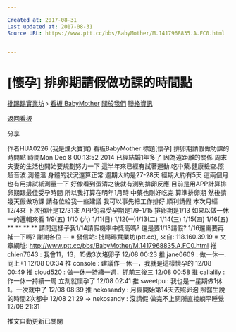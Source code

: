```yaml
---

Created at: 2017-08-31
Last updated at: 2017-08-31
Source URL: https://www.ptt.cc/bbs/BabyMother/M.1417968835.A.FC0.html


---
```


# [懷孕] 排卵期請假做功課的時間點


[批踢踢實業坊](https://www.ptt.cc/) › [看板 BabyMother](https://www.ptt.cc/bbs/BabyMother/index.html) [關於我們](https://www.ptt.cc/about.html) [聯絡資訊](https://www.ptt.cc/contact.html)

[返回看板](https://www.ptt.cc/bbs/BabyMother/index.html)

分享

作者HUA0226 (我是煙火寶寶)
看板BabyMother
標題\[懷孕\] 排卵期請假做功課的時間點
時間Mon Dec 8 00:13:52 2014
已經結婚1年多了 因為遠距離的關係 周末夫妻的生活也開始要規劃努力一下 這半年來已經有試著運動.吃中藥.健康檢查.照超音波.測體溫 身體的狀況還算正常 週期大約是27-28天 經期大約有5天 這兩個月也有用排試紙測量一下 好像看到蛋清之後就有測到排卵反應 目前是用APP計算排卵期跟最佳受孕時間 所以我打算在明年1月時 中藥也剛好吃完 算準排卵期 然後請幾天假做功課 請各位給我一些建議 我可以事先把工作排好 順利請假 本次月經 12/4來 下次預計是12/31來 APP的易受孕期是1/9-1/15 排卵期是1/13 如果以做一休一的邏輯來看 1/9(五) 1/10 (六) 1/11(日) 1/12(一)1/13(二) 1/14(三) 1/15(四) 1/16(五) \*\* \*\* \*\* \*\* 請問這樣子我1/14請假機率中獎高嗎? 還是要1/13請假? 1/16還需要再補一下嗎? 謝謝各位 -- ※ 發信站: 批踢踢實業坊(ptt.cc), 來自: 118.160.39.19 ※ 文章網址: <http://www.ptt.cc/bbs/BabyMother/M.1417968835.A.FC0.html>
推 chien7643 : 我會11，13，15做3次堵卵子 12/08 00:23
推 jane0609 : 做一休一.同上+1 12/08 00:34
推 console : 建議作一休一，我就是這樣懷孕的 12/08 00:49
推 cloud520 : 做一休一持續一週，抓前三後三 12/08 00:58
推 callalily : 作一休一持續一周 立刻就懷孕了 12/08 02:41
推 sweetpu : 我也是一星期做1休1。一次就中了 12/08 08:39
推 nekosandy : 月經開始第14天去照卵泡 照醫生說的時間2次都中 12/08 21:29
→ nekosandy : 沒請假 做完不上廁所直接躺平睡覺 12/08 21:31

推文自動更新已關閉

